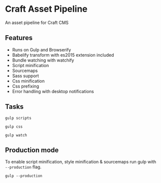 # Craft Asset Pipeline

An asset pipeline for Craft CMS

## Features

- Runs on Gulp and Browserify
- Babelify transform with es2015 extension included
- Bundle watching with watchify
- Script minification
- Sourcemaps
- Sass support
- Css minification
- Css prefixing
- Error handling with desktop notifications

## Tasks

`gulp scripts`

`gulp css`

`gulp watch`

## Production mode

To enable script minification, style minification & sourcemaps run gulp with `--production` flag. 

```
gulp --production
```

